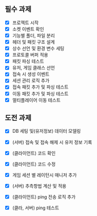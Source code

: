 ## 필수 과제

- [x] 프로젝트 시작
- [x] 소켓 이벤트 확인
- [x] 기능별 폴더, 파일 분리
- [x] 헤더 및 패킷 구조 설계
- [x] 상수 선언 및 환경 변수 세팅
- [x] 프로토콜 버퍼 적용
- [x] 패킷 파싱 테스트
- [x] 유저, 게임 클래스 선언
- [x] 접속 시 생성 이벤트
- [x] 세션 관리 로직 추가
- [x] 접속 패킷 추가 및 파싱 테스트
- [x] 이동 패킷 추가 및 파싱 테스트
- [x] 멀티플레이어 이동 테스트      

## 도전 과제

- [x] DB 세팅 및(유저정보) 데이터 모델링
- [x] (서버) 접속 및 접속 해제 시 유저 정보 기록
- [x] (클라이언트) 코드 확인
- [x] (클라이언트) 코드 수정
- [x] 게임 세션 별 레이턴시 매니저 추가
- [x] (서버) 추측항법 계산 및 적용
- [x] (클라이언트) ping 전송 로직 추가
- [x] (클라, 서버) ping 테스트



